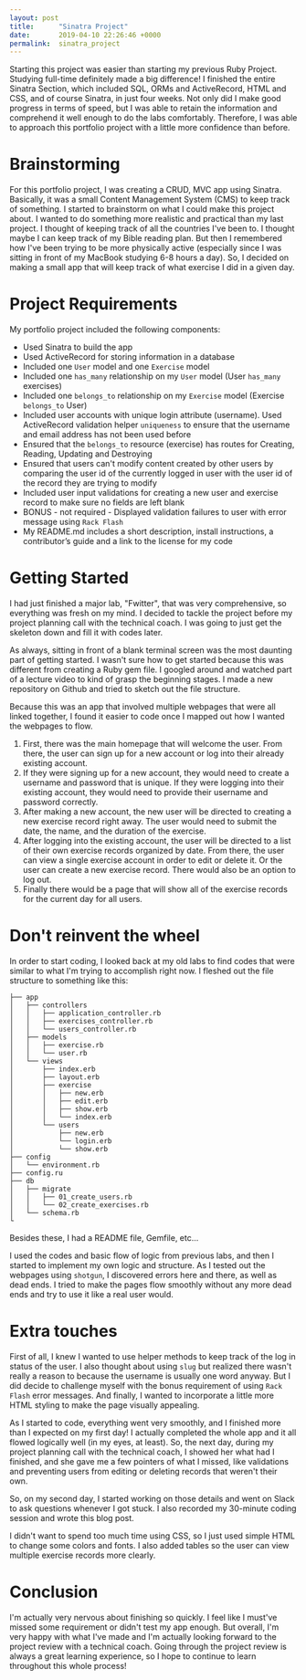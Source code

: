 ```yaml
---
layout: post
title:      "Sinatra Project"
date:       2019-04-10 22:26:46 +0000
permalink:  sinatra_project
---
```



Starting this project was easier than starting my previous Ruby Project. Studying full-time definitely made a big difference! I finished the entire Sinatra Section, which included SQL, ORMs and ActiveRecord, HTML and CSS, and of course Sinatra, in just four weeks. Not only did I make good progress in terms of speed, but I was able to retain the information and comprehend it well enough to do the labs comfortably. Therefore, I was able to approach this portfolio project with a little more confidence than before.
# Brainstorming
For this portfolio project, I was creating a CRUD, MVC app using Sinatra. Basically, it was a small Content Management System (CMS) to keep track of something. I started to brainstorm on what I could make this project about. I wanted to do something more realistic and practical than my last project. I thought of keeping track of all the countries I've been to. I thought maybe I can keep track of my Bible reading plan. But then I remembered how I've been trying to be more physically active (especially since I was sitting in front of my MacBook studying 6-8 hours a day). So, I decided on making a small app that will keep track of what exercise I did in a given day.
# Project Requirements
My portfolio project included the following components:

* Used Sinatra to build the app
* Used ActiveRecord for storing information in a database
* Included one `User` model and one `Exercise` model
* Included one `has_many` relationship on my `User` model (User `has_many` exercises)
* Included one `belongs_to` relationship on my `Exercise` model (Exercise `belongs_to` User)
* Included user accounts with unique login attribute (username). Used ActiveRecord validation helper `uniqueness` to ensure that the username and email address has not been used before
* Ensured that the `belongs_to` resource (exercise) has routes for Creating, Reading, Updating and Destroying
* Ensured that users can't modify content created by other users by comparing the user id of the currently logged in user with the user id of the record they are trying to modify
* Included user input validations for creating a new user and exercise record to make sure no fields are left blank
* BONUS - not required - Displayed validation failures to user with error message using `Rack Flash`
* My README.md includes a short description, install instructions, a contributor’s guide and a link to the license for my code

# Getting Started
I had just finished a major lab, "Fwitter", that was very comprehensive, so everything was fresh on my mind. I decided to tackle the project before my project planning call with the technical coach. I was going to just get the skeleton down and fill it with codes later. 

As always, sitting in front of a blank terminal screen was the most daunting part of getting started. I wasn't sure how to get started because this was different from creating a Ruby gem file. I googled around and watched part of a lecture video to kind of grasp the beginning stages. I made a new repository on Github and tried to sketch out the file structure.

Because this was an app that involved multiple webpages that were all linked together, I found it easier to code once I mapped out how I wanted the webpages to flow. 

1. First, there was the main homepage that will welcome the user. From there, the user can sign up for a new account or log into their already existing account.
2. If they were signing up for a new account, they would need to create a username and password that is unique. If they were logging into their existing account, they would need to provide their username and password correctly.
3. After making a new account, the new user will be directed to creating a new exercise record right away. The user would need to submit the date, the name, and the duration of the exercise.
4. After logging into the existing account, the user will be directed to a list of their own exercise records organized by date. From there, the user can view a single exercise account in order to edit or delete it. Or the user can create a new exercise record. There would also be an option to log out.
5. Finally there would be a page that will show all of the exercise records for the current day for all users.

# Don't reinvent the wheel
In order to start coding, I looked back at my old labs to find codes that were similar to what I'm trying to accomplish right now. 
I fleshed out the file structure to something like this:

```
├── app
│   ├── controllers
│   │   ├── application_controller.rb
│   │   ├── exercises_controller.rb
│   │   └── users_controller.rb
│   ├── models
│   │   ├── exercise.rb
│   │   └── user.rb
│   └── views
│       ├── index.erb
│       ├── layout.erb
│       ├── exercise
│       │   ├── new.erb
│       │   ├── edit.erb
│       │   ├── show.erb
│       │   └── index.erb
│       └── users
│           ├── new.erb
│           └── login.erb
│           └── show.erb
├── config
│   └── environment.rb
├── config.ru
├── db
│   ├── migrate
│   │   ├── 01_create_users.rb
│   │   └── 02_create_exercises.rb
│   └── schema.rb
└
```

Besides these, I had a README file, Gemfile, etc... 

I used the codes and basic flow of logic from previous labs, and then I started to implement my own logic and structure. As I tested out the webpages using `shotgun`, I discovered errors here and there, as well as dead ends. I tried to make the pages flow smoothly without any more dead ends and try to use it like a real user would.

# Extra touches
First of all, I knew I wanted to use helper methods to keep track of the log in status of the user. 
I also thought about using `slug` but realized there wasn't really a reason to because the username is usually one word anyway. 
But I did decide to challenge myself with the bonus requirement of using `Rack Flash` error messages. 
And finally, I wanted to incorporate a little more HTML styling to make the page visually appealing.

As I started to code, everything went very smoothly, and I finished more than I expected on my first day! I actually completed the whole app and it all flowed logically well (in my eyes, at least).
So, the next day, during my project planning call with the technical coach, I showed her what had I finished, and she gave me a few pointers of what I missed, like validations and preventing users from editing or deleting records that weren't their own.

So, on my second day, I started working on those details and went on Slack to ask questions whenever I got stuck.
I also recorded my 30-minute coding session and wrote this blog post.

I didn't want to spend too much time using CSS, so I just used simple HTML to change some colors and fonts. I also added tables so the user can view multiple exercise records more clearly. 

# Conclusion
I'm actually very nervous about finishing so quickly. I feel like I must've missed some requirement or didn't test my app enough. But overall, I'm very happy with what I've made and I'm actually looking forward to the project review with a technical coach. Going through the project review is always a great learning experience, so I hope to continue to learn throughout this whole process!
